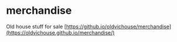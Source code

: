 # merchandise
Old house stuff for sale
[https://github.io/oldvichouse/merchandise](https://oldvichouse.github.io/merchandise/)
